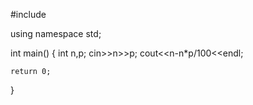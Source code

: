 #include <iostream>

using namespace std;

int main()
{
    int n,p;
    cin>>n>>p;
    cout<<n-n*p/100<<endl;

    return 0;
}
